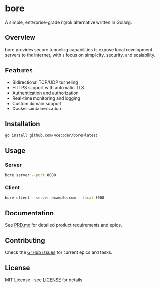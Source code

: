 # bore

A simple, enterprise-grade ngrok alternative written in Golang.

## Overview

bore provides secure tunneling capabilities to expose local development servers to the internet, with a focus on simplicity, security, and scalability.

## Features

- Bidirectional TCP/UDP tunneling
- HTTPS support with automatic TLS
- Authentication and authorization
- Real-time monitoring and logging
- Custom domain support
- Docker containerization

## Installation

```bash
go install github.com/4cecoder/bore@latest
```

## Usage

### Server
```bash
bore server --port 8080
```

### Client
```bash
bore client --server example.com --local 3000
```

## Documentation

See [PRD.md](PRD.md) for detailed product requirements and epics.

## Contributing

Check the [GitHub issues](https://github.com/4cecoder/bore/issues) for current epics and tasks.

## License

MIT License - see [LICENSE](LICENSE) for details.